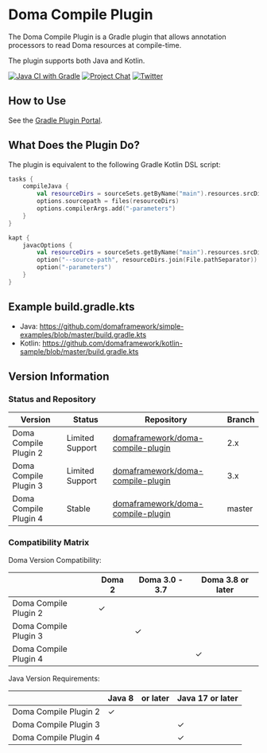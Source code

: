 Doma Compile Plugin
===================

The Doma Compile Plugin is a Gradle plugin that allows annotation processors to read Doma resources at compile-time.

The plugin supports both Java and Kotlin.

[![Java CI with Gradle](https://github.com/domaframework/doma-compile-plugin/workflows/Java%20CI%20with%20Gradle/badge.svg)](https://github.com/domaframework/doma-compile-plugin/actions?query=workflow%3A%22Java+CI+with+Gradle%22)
[![Project Chat](https://img.shields.io/badge/zulip-join_chat-green.svg)](https://domaframework.zulipchat.com)
[![Twitter](https://img.shields.io/badge/twitter-@domaframework-blue.svg?style=flat)](https://twitter.com/domaframework)

How to Use
----------

See the [Gradle Plugin Portal](https://plugins.gradle.org/plugin/org.domaframework.doma.compile).

What Does the Plugin Do?
-------------------------

The plugin is equivalent to the following Gradle Kotlin DSL script:

```kotlin
tasks {
    compileJava {
        val resourceDirs = sourceSets.getByName("main").resources.srcDirs
        options.sourcepath = files(resourceDirs)
        options.compilerArgs.add("-parameters")
    }
}

kapt {
    javacOptions {
        val resourceDirs = sourceSets.getByName("main").resources.srcDirs
        option("--source-path", resourceDirs.join(File.pathSeparator))
        option("-parameters")      
    }
}
```

Example build.gradle.kts
------------------------

- Java: https://github.com/domaframework/simple-examples/blob/master/build.gradle.kts
- Kotlin: https://github.com/domaframework/kotlin-sample/blob/master/build.gradle.kts

Version Information
---------------------

### Status and Repository

| Version               | Status           | Repository                                                                                 | Branch |
|-----------------------|------------------|--------------------------------------------------------------------------------------------|--------|
| Doma Compile Plugin 2 | Limited Support  | [domaframework/doma-compile-plugin](https://github.com/domaframework/doma-compile-plugin/) | 2.x    |
| Doma Compile Plugin 3 | Limited Support  | [domaframework/doma-compile-plugin](https://github.com/domaframework/doma-compile-plugin/) | 3.x    |
| Doma Compile Plugin 4 | Stable           | [domaframework/doma-compile-plugin](https://github.com/domaframework/doma-compile-plugin/) | master |

### Compatibility Matrix

Doma Version Compatibility:

|                       | Doma 2 | Doma 3.0 - 3.7 | Doma 3.8 or later |
|-----------------------|--------|----------------|-------------------|
| Doma Compile Plugin 2 | ✓      |                |                   |
| Doma Compile Plugin 3 |        | ✓              |                   |
| Doma Compile Plugin 4 |        |                | ✓                 |

Java Version Requirements:

|                       | Java 8　or later | Java 17 or later |
|-----------------------|------------------|-------------------|
| Doma Compile Plugin 2 | ✓                |                   |
| Doma Compile Plugin 3 |                  | ✓                 |
| Doma Compile Plugin 4 |                  | ✓                 |
